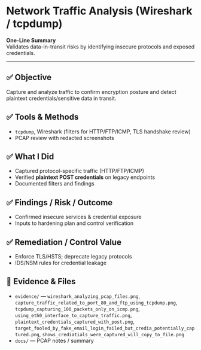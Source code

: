 # Network Traffic Analysis (Wireshark / tcpdump)

**One-Line Summary**  
Validates data-in-transit risks by identifying insecure protocols and exposed credentials.

---

## ✅ Objective
Capture and analyze traffic to confirm encryption posture and detect plaintext credentials/sensitive data in transit.

## ✅ Tools & Methods
- `tcpdump`, Wireshark (filters for HTTP/FTP/ICMP, TLS handshake review)
- PCAP review with redacted screenshots

## ✅ What I Did
- Captured protocol-specific traffic (HTTP/FTP/ICMP)
- Verified **plaintext POST credentials** on legacy endpoints
- Documented filters and findings

## ✅ Findings / Risk / Outcome
- Confirmed insecure services & credential exposure
- Inputs to hardening plan and control verification

## ✅ Remediation / Control Value
- Enforce TLS/HSTS; deprecate legacy protocols
- IDS/NSM rules for credential leakage

## 📁 Evidence & Files
- `evidence/` — `wireshark_analyzing_pcap_files.png`, `capture_traffic_related_to_port_80_and_ftp_using_tcpdump.png`, `tcpdump_capturing_100_packets_only_on_icmp.png`, `using_eth0_interface_to_capture_traffic.png`, `plaintext_credentials_captured_with_post.png`, `target_fooled_by_fake_email_login_failed_but_credia_potentially_captured.png`, `shows_crediatials_were_captured_will_copy_to_file.png`
- `docs/` — PCAP notes / summary
